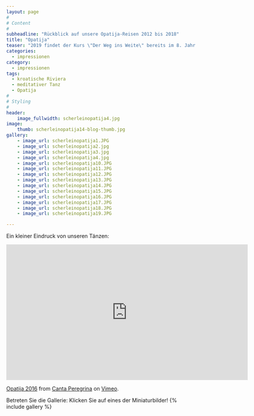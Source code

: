 ```yaml
---
layout: page
#
# Content
#
subheadline: "Rückblick auf unsere Opatija-Reisen 2012 bis 2018"
title: "Opatija"
teaser: "2019 findet der Kurs \"Der Weg ins Weite\" bereits im 8. Jahr statt. Er ist ein Dauerbrenner. Und die Begeisterung der Teilnehmerinnen und Teilnehmer ist noch immer so groß wie beim ersten Mal. Sehen Sie einige Fotos von den vergangenen Jahren."
categories:
  - impressionen
category:
  - impressionen
tags:
  - kroatische Riviera
  - meditativer Tanz
  - Opatija
#
# Styling
#
header:
    image_fullwidth: scherleinopatija4.jpg
image:
    thumb: scherleinopatija14-blog-thumb.jpg
gallery:
    - image_url: scherleinopatija1.JPG
    - image_url: scherleinopatija2.jpg
    - image_url: scherleinopatija3.jpg
    - image_url: scherleinopatija4.jpg
    - image_url: scherleinopatija10.JPG
    - image_url: scherleinopatija11.JPG
    - image_url: scherleinopatija12.JPG
    - image_url: scherleinopatija13.JPG
    - image_url: scherleinopatija14.JPG
    - image_url: scherleinopatija15.JPG
    - image_url: scherleinopatija16.JPG
    - image_url: scherleinopatija17.JPG
    - image_url: scherleinopatija18.JPG
    - image_url: scherleinopatija19.JPG

---
```


Ein kleiner Eindruck von unseren Tänzen:  

<iframe src="https://player.vimeo.com/video/197186378" width="640" height="360" frameborder="0" webkitallowfullscreen mozallowfullscreen allowfullscreen></iframe>
<p><a href="https://vimeo.com/197186378">Opatija 2016</a> from <a href="https://vimeo.com/user60798339">Canta Peregrina</a> on <a href="https://vimeo.com">Vimeo</a>.</p>

Betreten Sie die Gallerie: Klicken Sie auf eines der Miniaturbilder!
{% include gallery %}
